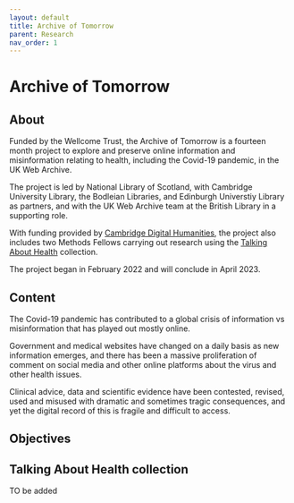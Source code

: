 ```yaml
---
layout: default
title: Archive of Tomorrow
parent: Research
nav_order: 1
---
```


# Archive of Tomorrow

## About 
Funded by the Wellcome Trust, the Archive of Tomorrow is a fourteen month project to explore and preserve online information and misinformation relating to health, including the Covid-19 pandemic, in the UK Web Archive. 

The project is led by National Library of Scotland, with Cambridge University Library, the Bodleian Libraries, and Edinburgh Universtiy Library as partners, and with the UK Web Archive team at the British Library in a supporting role. 

With funding provided by [Cambridge Digital Humanities,](https://www.cdh.cam.ac.uk/) the project also includes two Methods Fellows carrying out research using the [Talking About Health](https://www.webarchive.org.uk/en/ukwa/collection/4028) collection. 

The project began in February 2022 and will conclude in April 2023. 

## Content 

The Covid-19 pandemic has contributed to a global crisis of information vs misinformation that has played out mostly online.

Government and medical websites have changed on a daily basis as new information emerges, and there has been a massive proliferation of comment on social media and other online platforms about the virus and other health issues.

Clinical advice, data and scientific evidence have been contested, revised, used and misused with dramatic and sometimes tragic consequences, and yet the digital record of this is fragile and difficult to access.

## Objectives






## Talking About Health collection
TO be added

